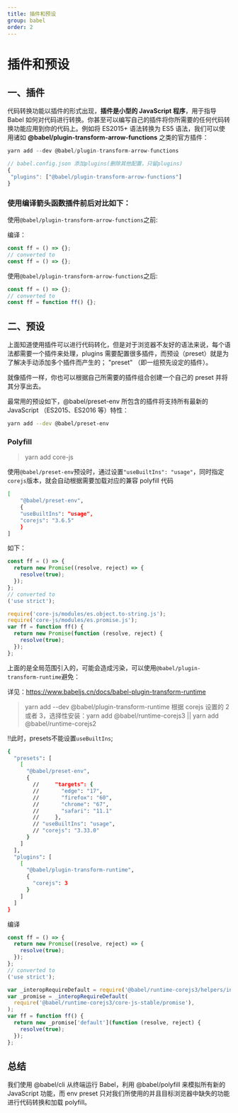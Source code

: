 ```yaml
---
title: 插件和预设
group: babel
order: 2
---
```


# 插件和预设

## 一、插件

代码转换功能以插件的形式出现，**插件是小型的 JavaScript 程序**，用于指导 Babel 如何对代码进行转换。你甚至可以编写自己的插件将你所需要的任何代码转换功能应用到你的代码上。例如将 ES2015+ 语法转换为 ES5 语法，我们可以使用诸如 **@babel/plugin-transform-arrow-functions** 之类的官方插件：

```jsx | pure
yarn add --dev @babel/plugin-transform-arrow-functions

// babel.config.json 添加plugins(删除其他配置，只留plugins)
{
 "plugins": ["@babel/plugin-transform-arrow-functions"]
}
```

### 使用编译箭头函数插件前后对比如下：

使用`@babel/plugin-transform-arrow-functions`之前:

编译：

```jsx | pure
const ff = () => {};
// converted to
const ff = () => {};
```

使用`@babel/plugin-transform-arrow-functions`之后:

```jsx | pure
const ff = () => {};
// converted to
const ff = function ff() {};
```

## 二、预设

上面知道使用插件可以进行代码转化，但是对于浏览器不友好的语法来说，每个语法都需要一个插件来处理，plugins 需要配置很多插件，而预设（preset）就是为了解决手动添加多个插件而产生的； "preset" （即一组预先设定的插件）。

就像插件一样，你也可以根据自己所需要的插件组合创建一个自己的 preset 并将其分享出去。

最常用的预设如下，@babel/preset-env 所包含的插件将支持所有最新的 JavaScript （ES2015、ES2016 等）特性：

```bash
yarn add --dev @babel/preset-env
```

### Polyfill

> yarn add core-js

使用`@babel/preset-env`预设时，通过设置`"useBuiltIns": "usage"`，同时指定`corejs`版本，就会自动根据需要加载对应的兼容 polyfill 代码

```bash
[
    "@babel/preset-env",
    {
    "useBuiltIns": "usage",
    "corejs": "3.6.5"
    }
]
```

如下：

```jsx | pure
const ff = () => {
  return new Promise((resolve, reject) => {
    resolve(true);
  });
};
// converted to
('use strict');

require('core-js/modules/es.object.to-string.js');
require('core-js/modules/es.promise.js');
var ff = function ff() {
  return new Promise(function (resolve, reject) {
    resolve(true);
  });
};
```

上面的是全局范围引入的，可能会造成污染，可以使用`@babel/plugin-transform-runtime`避免：

详见：https://www.babeljs.cn/docs/babel-plugin-transform-runtime

> yarn add --dev @babel/plugin-transform-runtime
> 根据 corejs 设置的 2 或者 3，选择性安装：yarn add @babel/runtime-corejs3 || yarn add @babel/runtime-corejs2

!!此时，presets不能设置``useBuiltIns``;

```bash
{
  "presets": [
    [
      "@babel/preset-env",
      {
        //     "targets": {
        //       "edge": "17",
        //       "firefox": "60",
        //       "chrome": "67",
        //       "safari": "11.1"
        //     },
        // "useBuiltIns": "usage",
        // "corejs": "3.33.0"
      }
    ]
  ],
  "plugins": [
    [
      "@babel/plugin-transform-runtime",
      {
        "corejs": 3
      }
    ]
  ]
}
```

编译

```jsx | pure
const ff = () => {
  return new Promise((resolve, reject) => {
    resolve(true);
  });
};
// converted to
('use strict');

var _interopRequireDefault = require('@babel/runtime-corejs3/helpers/interopRequireDefault');
var _promise = _interopRequireDefault(
  require('@babel/runtime-corejs3/core-js-stable/promise'),
);
var ff = function ff() {
  return new _promise['default'](function (resolve, reject) {
    resolve(true);
  });
};
```
## 总结
我们使用 @babel/cli 从终端运行 Babel，利用 @babel/polyfill 来模拟所有新的 JavaScript 功能，而 env preset 只对我们所使用的并且目标浏览器中缺失的功能进行代码转换和加载 polyfill。